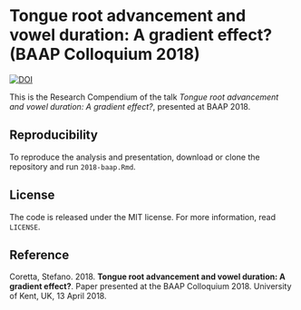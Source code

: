 # Tongue root advancement and vowel duration: A gradient effect? (BAAP Colloquium 2018)

[![DOI](https://zenodo.org/badge/128189420.svg)](https://zenodo.org/badge/latestdoi/128189420)

This is the Research Compendium of the talk *Tongue root advancement and vowel duration: A gradient effect?*, presented at BAAP 2018.

## Reproducibility

To reproduce the analysis and presentation, download or clone the repository and run `2018-baap.Rmd`.

## License

The code is released under the MIT license. For more information, read `LICENSE`.

## Reference

Coretta, Stefano. 2018. **Tongue root advancement and vowel duration: A gradient effect?**. Paper presented at the BAAP Colloquium 2018. University of Kent, UK, 13 April 2018.
